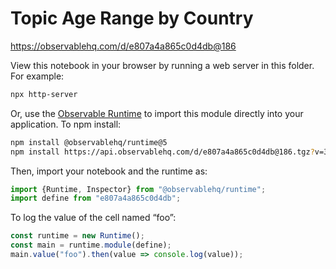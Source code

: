 # Topic Age Range by Country

https://observablehq.com/d/e807a4a865c0d4db@186

View this notebook in your browser by running a web server in this folder. For
example:

~~~sh
npx http-server
~~~

Or, use the [Observable Runtime](https://github.com/observablehq/runtime) to
import this module directly into your application. To npm install:

~~~sh
npm install @observablehq/runtime@5
npm install https://api.observablehq.com/d/e807a4a865c0d4db@186.tgz?v=3
~~~

Then, import your notebook and the runtime as:

~~~js
import {Runtime, Inspector} from "@observablehq/runtime";
import define from "e807a4a865c0d4db";
~~~

To log the value of the cell named “foo”:

~~~js
const runtime = new Runtime();
const main = runtime.module(define);
main.value("foo").then(value => console.log(value));
~~~
